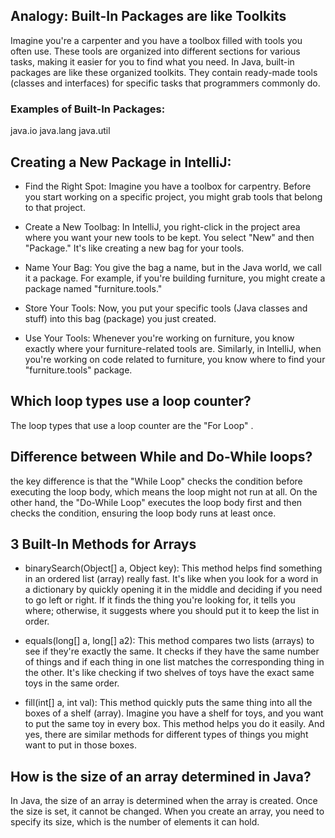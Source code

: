 ## Analogy: Built-In Packages are like Toolkits

Imagine you're a carpenter and you have a toolbox filled with tools you often use. These tools are organized into different sections for various tasks, making it easier for you to find what you need. In Java, built-in packages are like these organized toolkits. They contain ready-made tools (classes and interfaces) for specific tasks that programmers commonly do.

### Examples of Built-In Packages:

java.io
java.lang
java.util

## Creating a New Package in IntelliJ:

* Find the Right Spot: Imagine you have a toolbox for carpentry. Before you start working on a specific project, you might grab tools that belong to that project.

* Create a New Toolbag: In IntelliJ, you right-click in the project area where you want your new tools to be kept. You select "New" and then "Package." It's like creating a new bag for your tools.

* Name Your Bag: You give the bag a name, but in the Java world, we call it a package. For example, if you're building furniture, you might create a package named "furniture.tools."

* Store Your Tools: Now, you put your specific tools (Java classes and stuff) into this bag (package) you just created.

* Use Your Tools: Whenever you're working on furniture, you know exactly where your furniture-related tools are. Similarly, in IntelliJ, when you're working on code related to furniture, you know where to find your "furniture.tools" package.




## Which loop types use a loop counter?

The loop types that use a loop counter are the "For Loop" .

## Difference between While and Do-While loops?

the key difference is that the "While Loop" checks the condition before executing the loop body, which means the loop might not run at all. On the other hand, the "Do-While Loop" executes the loop body first and then checks the condition, ensuring the loop body runs at least once.

## 3 Built-In Methods for Arrays


* binarySearch(Object[] a, Object key): This method helps find something in an ordered list (array) really fast. It's like when you look for a word in a dictionary by quickly opening it in the middle and deciding if you need to go left or right. If it finds the thing you're looking for, it tells you where; otherwise, it suggests where you should put it to keep the list in order.

* equals(long[] a, long[] a2): This method compares two lists (arrays) to see if they're exactly the same. It checks if they have the same number of things and if each thing in one list matches the corresponding thing in the other. It's like checking if two shelves of toys have the exact same toys in the same order.

* fill(int[] a, int val): This method quickly puts the same thing into all the boxes of a shelf (array). Imagine you have a shelf for toys, and you want to put the same toy in every box. This method helps you do it easily. And yes, there are similar methods for different types of things you might want to put in those boxes.



## How is the size of an array determined in Java?

In Java, the size of an array is determined when the array is created. Once the size is set, it cannot be changed. When you create an array, you need to specify its size, which is the number of elements it can hold.